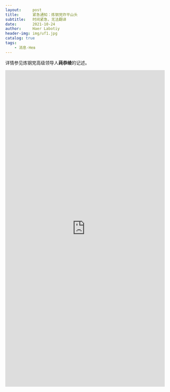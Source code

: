 ```yaml
---
layout:     post
title:      紧急通知：炼钢党炸平山头
subtitle:   时间紧急，无法翻译
date:       2021-10-24
author:     Haer Labotiy
header-img: img/uf1.jpg
catalog: true
tags:
    - 消息-Нев
---
```


详情参见炼钢党高级领导人**莼恭绫**的记述。

<embed src="https://hssrgov.github.io/files/2021-10-24-001.pdf" width="100%" height="1000px">
